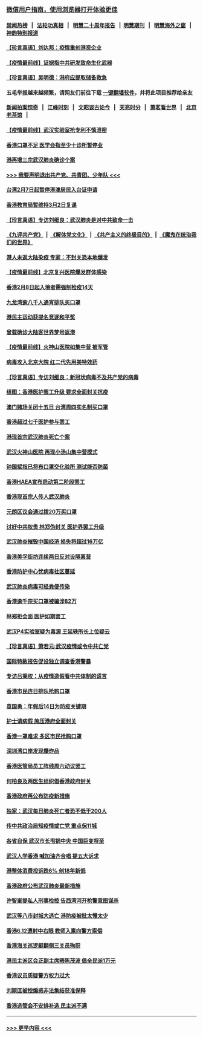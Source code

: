 ### [微信用户指南，使用浏览器打开体验更佳](https://github.com/gfw-breaker/banned-news1/blob/master/indexes/wechat-guide.md?t=0)
#### [禁闻热榜](热点新闻.md?t=0)  &nbsp;&nbsp;|&nbsp;&nbsp; [法轮功真相](https://github.com/gfw-breaker/truth/blob/master/README.md?t=0) &nbsp;&nbsp;|&nbsp;&nbsp; [明慧二十周年报告](https://github.com/gfw-breaker/mh-reports/blob/master/README.md?t=0) &nbsp;&nbsp;|&nbsp;&nbsp;[明慧期刊](https://github.com/gfw-breaker/mh-qikan) &nbsp;&nbsp;|&nbsp;&nbsp; [明慧海外之窗](https://github.com/gfw-breaker/mh-news/blob/master/README.md?t=0) &nbsp;&nbsp;|&nbsp;&nbsp; [神韵特别报道](https://github.com/gfw-breaker/mh-news/blob/master/shenyun.md?t=0)
#### [【珍言真语】刘达邦：疫情重创港资企业](../pages/nsc415/n11854274.md?t=02091522) 
#### [【疫情最前线】证据指中共研发致命生化武器](../pages/nsc415/n11853087.md?t=02091522) 
#### [【珍言真语】吴明德：港府应提取储备救急](../pages/nsc415/n11852734.md?t=02091522) 
#### 五毛举报越来越频繁，请网友们前往下载 [一键翻墙软件](https://github.com/gfw-breaker/ssr-accounts)，并将此项目推荐给亲友
#### [新闻拍案惊奇](https://github.com/gfw-breaker/banned-news1/blob/master/pages/link4.md) &nbsp;&nbsp;|&nbsp;&nbsp; [江峰时刻](https://github.com/gfw-breaker/banned-news1/blob/master/pages/link4.md) &nbsp;&nbsp;|&nbsp;&nbsp; [文昭谈古论今](https://github.com/gfw-breaker/banned-news1/blob/master/pages/link4.md) &nbsp;&nbsp;|&nbsp;&nbsp; [天亮时分](https://github.com/gfw-breaker/banned-news1/blob/master/pages/link4.md) &nbsp;&nbsp;|&nbsp;&nbsp; [萧茗看世界](https://github.com/gfw-breaker/banned-news1/blob/master/pages/link4.md) &nbsp;&nbsp;|&nbsp;&nbsp; [北京老茶馆](https://github.com/gfw-breaker/banned-news1/blob/master/pages/link4.md) &nbsp;&nbsp;|&nbsp;&nbsp; 
#### [【疫情最前线】武汉实验室抢专利不慎泄密](../pages/nsc415/n11850310.md?t=02091522) 
#### [香港口罩不足 医学会指至少十诊所暂停业](../pages/nsc415/n11850301.md?t=02091522) 
#### [港再增三宗武汉肺炎确诊个案](../pages/nsc415/n11850328.md?t=02091522) 
#### [>>> 我要声明退出共产党、共青团、少年队 <<<](https://github.com/begood0513/goodnews/blob/master/quit/letter.md) 
#### [台湾2月7日起暂停港澳居民入台证申请](../pages/nsc415/n11850304.md?t=02091522) 
#### [香港教育局暂维持3月2日复课](../pages/nsc415/n11850260.md?t=02091522) 
#### [【珍言真语】专访刘细良：武汉肺炎是对中共致命一击](../pages/nsc415/n11849934.md?t=02091522) 
#### [《九评共产党》](https://github.com/begood0513/9ping.md/blob/master/README.md) &nbsp;|&nbsp; [《解体党文化》](../../../../jtdwh.md/blob/master/README.md)  &nbsp;|&nbsp; [《共产主义的终极目的》](../../../../gczydzjmd.md/blob/master/README.md) &nbsp;|&nbsp; [《魔鬼在统治我们的世界》](../../../../mgztzwmdsj.md/blob/master/README.md) 
#### [港人未返大陆染疫 专家：不封关恐本地爆发](../pages/nsc415/n11848021.md?t=02091522) 
#### [【疫情最前线】北京复兴医院爆发群体感染](../pages/nsc415/n11847626.md?t=02091522) 
#### [香港2月8日起入境者需强制检疫14天](../pages/nsc415/n11847658.md?t=02091522) 
#### [九龙湾逾八千人通宵排队买口罩](../pages/nsc415/n11847647.md?t=02091522) 
#### [港民主运动获提名竞逐和平奖](../pages/nsc415/n11847633.md?t=02091522) 
#### [曾载确诊大陆客世界梦号返港](../pages/nsc415/n11847608.md?t=02091522) 
#### [【疫情最前线】火神山医院如集中营 被军管](../pages/nsc415/n11847524.md?t=02091522) 
#### [病毒攻入北京大院 红二代先用美特效药](../pages/nsc415/n11847427.md?t=02091522) 
#### [【珍言真语】专访刘细良：新冠状病毒不及共产党的病毒](../pages/nsc415/n11847164.md?t=02091522) 
#### [组图：香港医护罢工升级 要求全面封关抗疫](../pages/nsc415/n11844107.md?t=02091522) 
#### [澳门赌场关闭十五日 台湾周四实名制买口罩](../pages/nsc415/n11845083.md?t=02091522) 
#### [香港超过七千医护参与罢工](../pages/nsc415/n11845051.md?t=02091522) 
#### [港现首宗武汉肺炎死亡个案](../pages/nsc415/n11844998.md?t=02091522) 
#### [武汉火神山医院 再现小汤山集中营模式](../pages/nsc415/n11844763.md?t=02091522) 
#### [钟国斌指已将布口罩交化验所 测试能否防菌](../pages/nsc415/n11842783.md?t=02091522) 
#### [香港HAEA宣布启动第二阶段罢工](../pages/nsc415/n11842723.md?t=02091522) 
#### [香港现首宗人传人武汉肺炎](../pages/nsc415/n11842766.md?t=02091522) 
#### [元朗区议会通过拨20万买口罩](../pages/nsc415/n11842754.md?t=02091522) 
#### [讨好中共权贵 林郑伪封关 医护界罢工升级](../pages/nsc415/n11842359.md?t=02091522) 
#### [武汉肺炎摧毁中国经济 损失将超过16万亿](../pages/nsc415/n11839723.md?t=02091522) 
#### [香港美孚街坊连续两日反对设隔离营](../pages/nsc415/n11839962.md?t=02091522) 
#### [香港防护中心忧病毒社区蔓延](../pages/nsc415/n11839933.md?t=02091522) 
#### [武汉肺炎病毒可经粪便传染](../pages/nsc415/n11839939.md?t=02091522) 
#### [香港逾千宗买口罩被骗涉82万](../pages/nsc415/n11839914.md?t=02091522) 
#### [林郑拒会面 医护如期罢工](../pages/nsc415/n11839892.md?t=02091522) 
#### [武汉P4实验室疑为毒源 王延轶所长上位疑云](../pages/nsc415/n11835543.md?t=02091522) 
#### [【珍言真语】萧若元:武汉疫情或令中共亡党](../pages/nsc415/n11829394.md?t=02091522) 
#### [国际特赦报告促设独立调查香港警暴](../pages/nsc415/n11833845.md?t=02091522) 
#### [专访吕秉权：从疫情造假看中共体制的谎言](../pages/nsc415/n11833813.md?t=02091522) 
#### [香港市民连日排队抢购口罩](../pages/nsc415/n11833794.md?t=02091522) 
#### [袁国勇：年假后14日为防疫关键期](../pages/nsc415/n11831088.md?t=02091522) 
#### [护士请病假 施压港府全面封关](../pages/nsc415/n11831030.md?t=02091522) 
#### [香港一罩难求 多区市民抢购口罩](../pages/nsc415/n11831002.md?t=02091522) 
#### [深圳湾口岸发现爆炸品](../pages/nsc415/n11828802.md?t=02091522) 
#### [香港医管局员工阵线周六动议罢工](../pages/nsc415/n11828762.md?t=02091522) 
#### [何柏良及两医生组织倡香港政府封关](../pages/nsc415/n11828749.md?t=02091522) 
#### [香港政府再公布防疫新措施](../pages/nsc415/n11828716.md?t=02091522) 
#### [独家：武汉每日肺炎死亡者恐不低于200人](../pages/nsc415/n11828240.md?t=02091522) 
#### [传中共政治局知疫情或亡党 重点保11城](../pages/nsc415/n11828145.md?t=02091522) 
#### [各省自保 武汉市长甩锅中央 中国巨变将至](../pages/nsc415/n11828021.md?t=02091522) 
#### [武汉人学香港 喊加油齐合唱 提五大诉求](../pages/nsc415/n11827046.md?t=02091522) 
#### [港整体消费投诉跌6% 创18年新低](../pages/nsc415/n11817280.md?t=02091522) 
#### [香港政府公布武汉肺炎最新措施](../pages/nsc415/n11817152.md?t=02091522) 
#### [许智峯提私人刑事检控 告西湾河开枪警意图谋杀](../pages/nsc415/n11817132.md?t=02091522) 
#### [武汉等八市封城大逃亡 港防疫被批太慢太少](../pages/nsc415/n11817058.md?t=02091522) 
#### [香港6.12遭射中右眼 教师入禀向警方索偿](../pages/nsc415/n11814678.md?t=02091522) 
#### [香港海关巡逻艇翻侧三关员殉职](../pages/nsc415/n11814604.md?t=02091522) 
#### [港民主派区会正副主席晤陈茂波 倡全民派1万元](../pages/nsc415/n11814582.md?t=02091522) 
#### [香港议员质疑警方权力过大](../pages/nsc415/n11814560.md?t=02091522) 
#### [刘颕匡被控煽惑非法集结获准保释](../pages/nsc415/n11811727.md?t=02091522) 
#### [香港选管会不安排补选 民主派不满](../pages/nsc415/n11811691.md?t=02091522) 

----
#### [ >>> 更早内容 <<< ](../indexes/nsc415-earlier.md)
